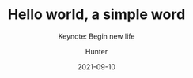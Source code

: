 ---
layout:     keynote
title:      "Hello world, a simple word"
subtitle:   "Keynote: Begin new life"
iframe:     "http://huangxuan.me/js-module-7day/"
date:       2021-09-10
author:     "Hunter"
header-img: "img/post-bg-js-version.jpg"
tags:
    - 闲聊
    - 生活
---